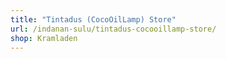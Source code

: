 ```yaml
---
title: "Tintadus (CocoOilLamp) Store"
url: /indanan-sulu/tintadus-cocooillamp-store/
shop: Kramladen
---
```

